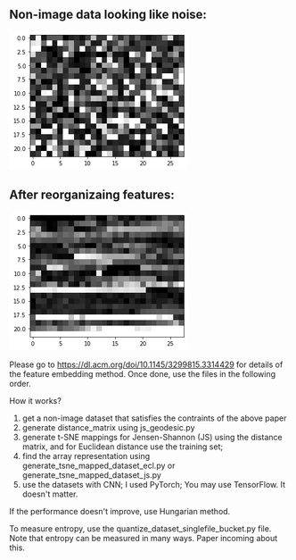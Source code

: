 ## Non-image data looking like noise:

![Noisy Data](noise.png)

## After reorganizaing features:

![After reorganizing features](image.png)


Please go to https://dl.acm.org/doi/10.1145/3299815.3314429 for details of the feature embedding method. Once done, use the files in the following order.

How it works?

1. get a non-image dataset that satisfies the contraints of the above paper
2. generate distance_matrix using js_geodesic.py
3. generate t-SNE mappings for Jensen-Shannon (JS) using the distance matrix, and for Euclidean distance use the training set;
4. find the array representation using generate_tsne_mapped_dataset_ecl.py or generate_tsne_mapped_dataset_js.py
5. use the datasets with CNN; I used PyTorch; You may use TensorFlow. It doesn't matter.

If the performance doesn't improve, use Hungarian method. 

To measure entropy, use the quantize_dataset_singlefile_bucket.py file. Note that entropy can be measured in many ways. Paper incoming about this. 
